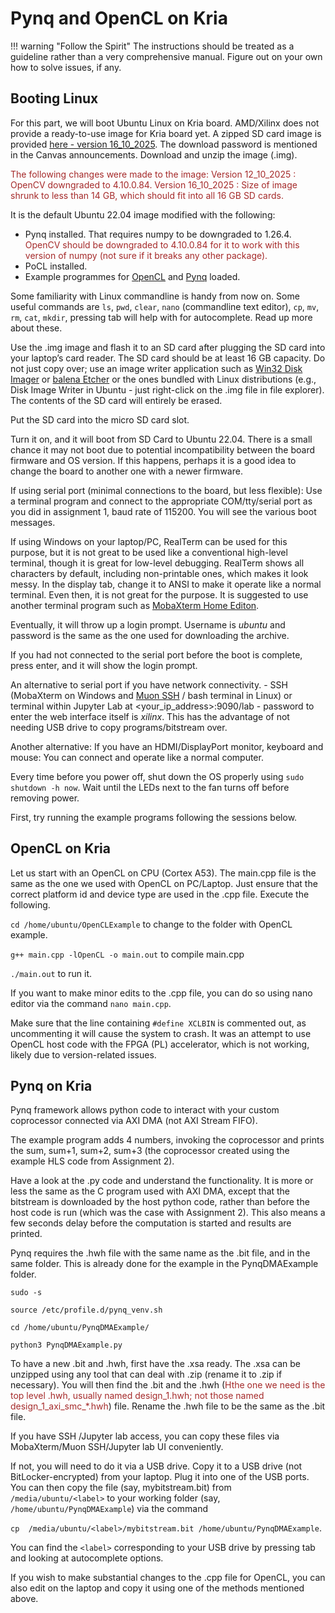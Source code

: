 # Pynq and OpenCL on Kria

!!! warning "Follow the Spirit"
    The instructions should be treated as a guideline rather than a very comprehensive manual. Figure out on your own how to solve issues, if any.

## Booting Linux

For this part, we will boot Ubuntu Linux on Kria board. AMD/Xilinx does not provide a ready-to-use image for Kria board yet. 
A zipped SD card image is provided [here - version 16_10_2025](https://www.dropbox.com/scl/fi/th7kynsmgxojzxmkh0fav/Ubuntu_Pynq_Kria_CEG5203_16_10_2025.img.zip?rlkey=q3ioj6el6vzrxj9gzw1d70p9x&st=pr2fa0ml&dl=0). The download password is mentioned in the Canvas announcements. Download and unzip the image (.img).

<span style="color: brown;">
The following changes were made to the image:
Version 12_10_2025 : OpenCV downgraded to 4.10.0.84. 
Version 16_10_2025 : Size of image shrunk to less than 14 GB, which should fit into all 16 GB SD cards.
</span>

It is the default Ubuntu 22.04 image modified with the following:

* Pynq installed. That requires numpy to be downgraded to 1.26.4. <span style="color: brown;">OpenCV should be downgraded to 4.10.0.84 for it to work with this version of numpy (not sure if it breaks any other package).</span>
* PoCL installed.
* Example programmes for [OpenCL](https://nus-ceg5203.github.io/assignments/Assignment_3/code_templates/OpenCLExample) and [Pynq](https://nus-ceg5203.github.io/assignments/Assignment_3/code_templates/PynqDMAExample) loaded.

Some familiarity with Linux commandline is handy from now on. Some useful commands are
`ls`, `pwd`, `clear`, `nano` (commandline text editor), `cp`, `mv`, `rm`, `cat`, `mkdir`, pressing tab will help with for autocomplete. Read up more about these.

Use the .img image and flash it to an SD card after plugging the SD card into your laptop’s card reader. The SD card should be at least 16 GB capacity. Do not just copy over; use an image writer application such as [Win32 Disk Imager](https://win32diskimager.org/) or [balena Etcher](https://etcher.balena.io/) or the ones bundled with Linux distributions (e.g., Disk Image Writer in Ubuntu - just right-click on the .img file in file explorer). The contents of the SD card will entirely be erased.

Put the SD card into the micro SD card slot.

Turn it on, and it will boot from SD Card to Ubuntu 22.04. There is a small chance it may not boot due to potential incompatibility between the board firmware and OS version. If this happens, perhaps it is a good idea to change the board to another one with a newer firmware.

If using serial port (minimal connections to the board, but less flexible):
Use a terminal program and connect to the appropriate COM/tty/serial port as you did in assignment 1, baud rate of 115200. You will see the various boot messages.

If using Windows on your laptop/PC, RealTerm can be used for this purpose, but it is not great to be used like a conventional high-level terminal, though it is great for low-level debugging. RealTerm shows all characters by default, including non-printable ones, which makes it look messy. In the display tab, change it to ANSI to make it operate like a normal terminal. Even then, it is not great for the purpose. It is suggested to use another terminal program such as [MobaXterm Home Editon](https://mobaxterm.mobatek.net/download.html).

Eventually, it will throw up a login prompt. Username is _ubuntu_ and password is the same as the one used for downloading the archive.

If you had not connected to the serial port before the boot is complete, press enter, and it will show the login prompt. 

An alternative to serial port if you have network connectivity. - SSH (MobaXterm on Windows and [Muon SSH](https://github.com/devlinx9/muon-ssh) / bash terminal in Linux) or terminal within Jupyter Lab at <your_ip_address\>:9090/lab - password to enter the web interface itself is _xilinx_. This has the advantage of not needing USB drive to copy programs/bitstream over.

Another alternative: If you have an HDMI/DisplayPort monitor, keyboard and mouse: You can connect and operate like a normal computer.

Every time before you power off, shut down the OS properly using `sudo shutdown -h now`. Wait until the LEDs next to the fan turns off before removing power.

First, try running the example programs following the sessions below.

## OpenCL on Kria

Let us start with an OpenCL on CPU (Cortex A53). The main.cpp file is the same as the one we used with OpenCL on PC/Laptop. Just ensure that the correct platform id and device type are used in the .cpp file. Execute the following.

`cd /home/ubuntu/OpenCLExample` to change to the folder with OpenCL example.

`g++ main.cpp -lOpenCL -o main.out` to compile main.cpp

`./main.out` to run it.

If you want to make minor edits to the .cpp file, you can do so using nano editor via the command `nano main.cpp`.

Make sure that the line containing `#define XCLBIN` is commented out, as uncommenting it will cause the system to crash. It was an attempt to use OpenCL host code with the FPGA (PL) accelerator, which is not working, likely due to version-related issues.

## Pynq on Kria

Pynq framework allows python code to interact with your custom coprocessor connected via AXI DMA (not AXI Stream FIFO).

The example program adds 4 numbers, invoking the coprocessor and prints the sum, sum+1, sum+2, sum+3 (the coprocessor created using the example HLS code from Assignment 2).  

Have a look at the .py code and understand the functionality. It is more or less the same as the C program used with AXI DMA, except that the bitstream is downloaded by the host python code, rather than before the host code is run (which was the case with Assignment 2). This also means a few seconds delay before the computation is started and results are printed.

Pynq requires the .hwh file with the same name as the .bit file, and in the same folder. This is already done for the example in the PynqDMAExample folder.

`sudo -s`

`source /etc/profile.d/pynq_venv.sh`

`cd /home/ubuntu/PynqDMAExample/`

`python3 PynqDMAExample.py`

To have a new .bit and .hwh, first have the .xsa ready. The .xsa can be unzipped using any tool that can deal with .zip (rename it to .zip if necessary). You will then find the .bit and the .hwh (<span style="color: brown;">Hthe one we need is the top level .hwh, usually named design_1.hwh; not those named design_1_axi_smc_*.hwh</span>) file. Rename the .hwh file to be the same as the .bit file.

If you have SSH /Jupyter lab access, you can copy these files via MobaXterm/Muon SSH/Jupyter lab UI conveniently.

If not, you will need to do it via a USB drive. Copy it to a USB drive (not BitLocker-encrypted) from your laptop. Plug it into one of the USB ports.
You can then copy the file (say, mybitstream.bit) from `/media/ubuntu/<label>` to your working folder (say, `/home/ubuntu/PynqDMAExample`) via the command

`cp  /media/ubuntu/<label>/mybitstream.bit /home/ubuntu/PynqDMAExample`.

You can find the `<label>` corresponding to your USB drive by pressing tab and looking at autocomplete options.

If you wish to make substantial changes to the .cpp file for OpenCL, you can also edit on the laptop and copy it using one of the methods mentioned above.
